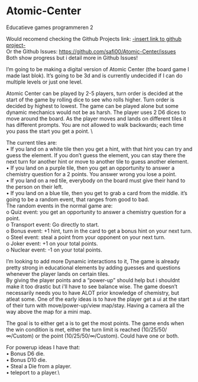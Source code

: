 # Atomic-Center

Educatieve games programmeren 2

Would recomend checking the Github Projects link: [-insert link to github project-](https://github.com/users/safi00/projects/3) \
Or the Github Issues: https://github.com/safi00/Atomic-Center/issues \
Both show progress but i detail more in Github Issues!

I’m going to be making a digital version of Atomic Center (the board game I made last blok).
It’s going to be 3d and is currently undecided if I can do multiple levels or just one level.

Atomic Center can be played by 2-5 players, turn order is decided at the start of the game by rolling dice to see who rolls higher. 
Turn order is decided by highest to lowest. The game can be played alone but some dynamic mechanics would not be as harsh. 
The player uses 2 D6 dices to move around the board. As the player moves and lands on different tiles it has different prompts.
You are not allowed to walk backwards; each time you pass the start you get a point. \

The current tiles are: \
•	If you land on a white tile then you get a hint, with that hint you can try and guess the element. If you don’t guess the element, you can stay there the next turn for another hint or move to another tile to guess another element.\
•	If you land on a purple tile, then you get an opportunity to answer a chemistry question for a 2 points. You answer wrong you lose a point. \
•	If you land on a red tile, everybody on the board must give their hand to the person on their left.\
•	If you land on a blue tile, then you get to grab a card from the middle. it’s going to be a random event, that ranges from good to bad. \
The random events in the normal game are:\
o	Quiz event: you get an opportunity to answer a chemistry question for a point.\
o	Transport event: Go directly to start.\
o	Bonus event: +1 hint, turn in the card to get a bonus hint on your next turn.\
o	Steel event: steal a point from your opponent on your next turn.\
o	Joker event: +1 on your total points.\
o	Nuclear event: -1 on your total points.



I’m looking to add more Dynamic interactions to it, The game is already pretty strong in educational elements by adding guesses and questions whenever the player lands on certain tiles.\
By giving the player points and a “power-up” should help but i shouldnt make it too drastic but i'll have to see balance wise. The game doesn’t necessarily needs you to have ALOT prior knowledge of chemistry, but atleat some. One of the early ideas is to have the player get a ui at the start of their turn with move/power-up/view map/stay.
Having a camera all the way above the map for a mini map.

The goal is to either get a is to get the most points. The game ends when the win condition is met, either the turn limit is reached (10/25/50/∞/Custom) or the point (10/25/50/∞/Custom). Could have one or both.

For powerup ideas I have that: \
•	Bonus D6 die.\
•	Bonus D10 die.\
•	Steal a Die from a player.\
•	teleport to a player.\
